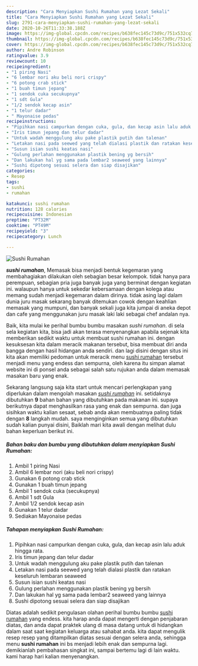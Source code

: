 ```yaml
---
description: "Cara Menyiapkan Sushi Rumahan yang Lezat Sekali"
title: "Cara Menyiapkan Sushi Rumahan yang Lezat Sekali"
slug: 2791-cara-menyiapkan-sushi-rumahan-yang-lezat-sekali
date: 2020-10-26T11:33:38.188Z
image: https://img-global.cpcdn.com/recipes/b638fec145c73d9c/751x532cq70/sushi-rumahan-foto-resep-utama.jpg
thumbnail: https://img-global.cpcdn.com/recipes/b638fec145c73d9c/751x532cq70/sushi-rumahan-foto-resep-utama.jpg
cover: https://img-global.cpcdn.com/recipes/b638fec145c73d9c/751x532cq70/sushi-rumahan-foto-resep-utama.jpg
author: Andre Robinson
ratingvalue: 3.9
reviewcount: 10
recipeingredient:
- "1 piring Nasi"
- "6 lembar nori aku beli nori crispy"
- "6 potong crab stick"
- "1 buah timun jepang"
- "1 sendok cuka secukupnya"
- "1 sdt Gula"
- "1/2 sendok kecap asin"
- "1 telur dadar"
- " Mayonaise pedas"
recipeinstructions:
- "Pipihkan nasi campurkan dengan cuka, gula, dan kecap asin lalu aduk hingga rata."
- "Iris timun jepang dan telur dadar"
- "Untuk wadah menggulung aku pake plastik putih dan talenan"
- "Letakan nasi pada seewed yang telah dialasi plastik dan ratakan keseluruh lembaran seaweed"
- "Susun isian sushi keatas nasi"
- "Gulung perlahan menggunakan plastik bening yg bersih"
- "Dan lakukan hal yg sama pada lembar2 seaweed yang lainnya"
- "Sushi dipotong sesuai selera dan siap disajikan"
categories:
- Resep
tags:
- sushi
- rumahan

katakunci: sushi rumahan 
nutrition: 128 calories
recipecuisine: Indonesian
preptime: "PT32M"
cooktime: "PT49M"
recipeyield: "3"
recipecategory: Lunch

---
```



![Sushi Rumahan](https://img-global.cpcdn.com/recipes/b638fec145c73d9c/751x532cq70/sushi-rumahan-foto-resep-utama.jpg)

<b><i>sushi rumahan</i></b>, Memasak bisa menjadi bentuk kegemaran yang membahagiakan dilakukan oleh sebagian besar kelompok. tidak hanya para perempuan, sebagian pria juga banyak juga yang berminat dengan kegiatan ini. walaupun hanya untuk sekedar kebersamaan dengan kolega atau memang sudah menjadi kegemaran dalam dirinya. tidak asing lagi dalam dunia juru masak sekarang banyak ditemukan cowok dengan keahlian memasak yang mumpuni, dan banyak sekali juga kita jumpai di aneka depot dan cafe yang menggunakan juru masak laki laki sebagai chef andalan nya.



Baik, kita mulai ke perihal bumbu bumbu masakan <i>sushi rumahan</i>. di sela sela kegiatan kita, bisa jadi akan terasa menyenangkan apabila sejenak kita memberikan sedikit waktu untuk membuat sushi rumahan ini. dengan kesuksesan kita dalam meracik makanan tersebut, bisa membuat diri anda bangga dengan hasil hidangan anda sendiri. dan lagi disini dengan situs ini kita akan memiliki pedoman untuk meracik menu <u>sushi rumahan</u> tersebut menjadi menu yang endess dan sempurna, oleh karena itu simpan alamat website ini di ponsel anda sebagai salah satu rujukan anda dalam memasak masakan baru yang enak.


Sekarang langsung saja kita start untuk mencari perlengkapan yang diperlukan dalam mengolah masakan <u><i>sushi rumahan</i></u> ini. setidaknya dibutuhkan <b>9</b> bahan bahan yang dibutuhkan pada makanan ini. supaya berikutnya dapat menghasilkan rasa yang enak dan sempurna. dan juga sisihkan waktu kalian sesaat, sebab anda akan membuatnya paling tidak dengan <b>8</b> langkah mudah. saya menginginkan semua yang dibutuhkan sudah kalian punyai disini, Baiklah mari kita awali dengan melihat dulu bahan keperluan berikut ini.

<!--inarticleads1-->

##### Bahan baku dan bumbu yang dibutuhkan dalam menyiapkan Sushi Rumahan:

1. Ambil 1 piring Nasi
1. Ambil 6 lembar nori (aku beli nori crispy)
1. Gunakan 6 potong crab stick
1. Gunakan 1 buah timun jepang
1. Ambil 1 sendok cuka (secukupnya)
1. Ambil 1 sdt Gula
1. Ambil 1/2 sendok kecap asin
1. Gunakan 1 telur dadar
1. Sediakan  Mayonaise pedas




<!--inarticleads2-->

##### Tahapan menyiapkan Sushi Rumahan:

1. Pipihkan nasi campurkan dengan cuka, gula, dan kecap asin lalu aduk hingga rata.
1. Iris timun jepang dan telur dadar
1. Untuk wadah menggulung aku pake plastik putih dan talenan
1. Letakan nasi pada seewed yang telah dialasi plastik dan ratakan keseluruh lembaran seaweed
1. Susun isian sushi keatas nasi
1. Gulung perlahan menggunakan plastik bening yg bersih
1. Dan lakukan hal yg sama pada lembar2 seaweed yang lainnya
1. Sushi dipotong sesuai selera dan siap disajikan




Diatas adalah sedikit pengulasan olahan perihal bumbu bumbu <u>sushi rumahan</u> yang endess. kita harap anda dapat mengerti dengan penjabaran diatas, dan anda dapat praktek ulang di masa datang untuk di hidangkan dalam saat saat kegiatan keluarga atau sahabat anda. kita dapat mengulik resep resep yang ditampilkan diatas sesuai dengan selera anda, sehingga menu <b>sushi rumahan</b> ini bs menjadi lebih enak dan sempurna lagi. demikianlah pembahasan singkat ini, sampai bertemu lagi di lain waktu. kami harap hari kalian menyenangkan.
